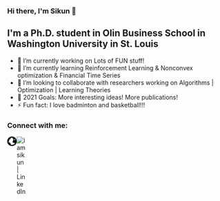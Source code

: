### Hi there, I'm Sikun 👋

## I'm a Ph.D. student in Olin Business School in Washington University in St. Louis

- 🔭 I’m currently working on Lots of FUN stuff!
- 🌱 I’m currently learning Reinforcement Learning & Nonconvex optimization & Financial Time Series
- 👯 I’m looking to collaborate with researchers working on Algorithms | Optimization | Learning Theories
- 🥅 2021 Goals: More interesting ideas! More publications!
- ⚡ Fun fact: I love badminton and basketball!!!

### Connect with me:

[<img align="left" alt="iamsikun | Website" width="22px" src="https://raw.githubusercontent.com/iconic/open-iconic/master/svg/globe.svg" />][website]
[<img align="left" alt="iamsikun | LinkedIn" width="22px" src="https://cdn.jsdelivr.net/npm/simple-icons@v3/icons/linkedin.svg" />][linkedin]

<br />

<!---
<img align="left" alt="iamsikun's Github Stats" src="https://github-readme-stats.codestackr.vercel.app/api?username=iamsikun&show_icons=true&hide_border=true" />
--->

[linkedin]: https://www.linkedin.com/in/sikun-xu-760685164/
[website]: https://sites.google.com/view/sikunxu/home
